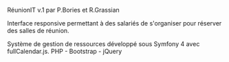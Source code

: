RéunionIT v.1
par P.Bories et R.Grassian

Interface responsive permettant à des salariés de s'organiser pour réserver des salles de réunion.

Système de gestion de ressources développé sous Symfony 4 avec fullCalendar.js.
PHP - Bootstrap - jQuery

